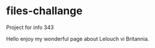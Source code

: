 files-challange
===============

Project for info 343

Hello enjoy my wonderful page about Lelouch vi Britannia.
